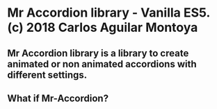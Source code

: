 # Mr Accordion library - Vanilla ES5. (c) 2018 Carlos Aguilar Montoya

## Mr Accordion library  is a library to create animated or non animated accordions with different settings.

## What if Mr-Accordion?
